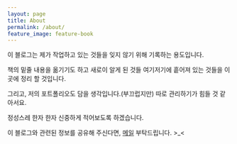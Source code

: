```yaml
---
layout: page
title: About
permalink: /about/
feature_image: feature-book
---
```


 이 블로그는 제가 작업하고 있는 것들을 잊지 않기 위해 기록하는 용도입니다. 

책의 밑줄 내용을 옮기기도 하고 새로이 알게 된 것들 여기저기에 흩어져 있는 것들을 이곳에 정리 할 것입니다.

그리고, 저의 포트폴리오도 담을 생각입니다.(부끄럽지만) 따로 관리하기가 힘들 것 같아서요.

정성스레 한자 한자 신중하게 적어보도록 하겠습니다.

이 블로그와 관련된 정보를 공유해 주신다면, [메일](mailto:jmakeaz@gmail.com) 부탁드립니다. >_<
